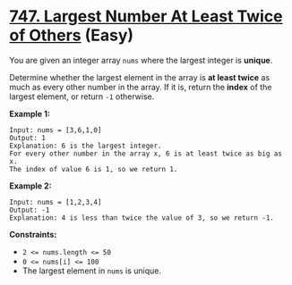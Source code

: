 # [747. Largest Number At Least Twice of Others][link] (Easy)

[link]: https://leetcode.com/problems/largest-number-at-least-twice-of-others/

You are given an integer array `nums` where the largest integer is **unique**.

Determine whether the largest element in the array is **at least twice** as much as every other
number in the array. If it is, return the **index** of the largest element, or return  `-1`
otherwise.

**Example 1:**

```
Input: nums = [3,6,1,0]
Output: 1
Explanation: 6 is the largest integer.
For every other number in the array x, 6 is at least twice as big as x.
The index of value 6 is 1, so we return 1.
```

**Example 2:**

```
Input: nums = [1,2,3,4]
Output: -1
Explanation: 4 is less than twice the value of 3, so we return -1.
```

**Constraints:**

- `2 <= nums.length <= 50`
- `0 <= nums[i] <= 100`
- The largest element in `nums` is unique.

